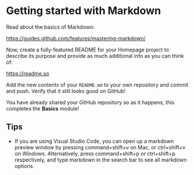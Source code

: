 # Getting started with Markdown

Read about the basics of Markdown:

<https://guides.github.com/features/mastering-markdown/>

Now, create a fully-featured README for your Homepage project to describe its purpose and provide as much additional info as you can think of:

<https://readme.so>

Add the new contents of your `README.md` to your own repository and commit and push. Verify that it still looks good on GitHub!

You have already shared your GitHub repository so as it happens, this completes the **Basics** module!

## Tips

* If you are using Visual Studio Code, you can open up a markdown preview window by pressing command+shift+v on Mac, or ctrl+shift+v on Windows. Alternatively, press command+shift+p or ctrl+shift+p respectively, and type markdown in the search bar to see all markdown options.